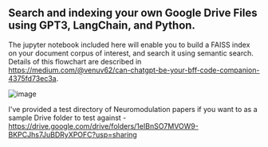## Search and indexing your own Google Drive Files using GPT3, LangChain, and Python.

The jupyter notebook included here will enable you to build a FAISS index on your document corpus of interest, and search it using semantic search. Details of this flowchart are described in https://medium.com/@venuv62/can-chatgpt-be-your-bff-code-companion-4375fd73ec3a. 


![image](https://user-images.githubusercontent.com/1031925/217168553-d74ef962-1a9d-4351-8c96-9033e65d58ab.png)

I've provided a test directory of Neuromodulation papers if you want to as a sample Drive folder to test against -  https://drive.google.com/drive/folders/1eIBnSO7MVOW9-BKPCJhs7JuBDRyXPOFC?usp=sharing
